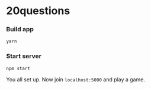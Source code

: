 # 20questions

### Build app
```
yarn
```

### Start server
```
npm start
```

You all set up. Now join `localhost:5000` and play a game.
